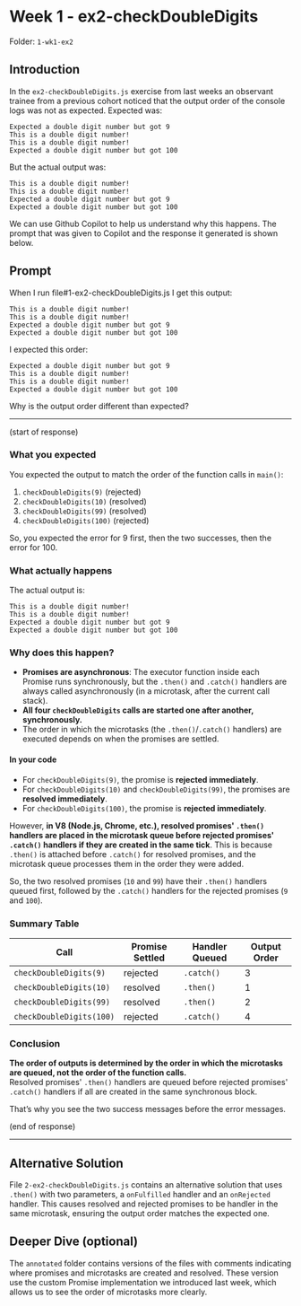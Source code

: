 # Week 1 - ex2-checkDoubleDigits

Folder: `1-wk1-ex2`

## Introduction

In the `ex2-checkDoubleDigits.js` exercise from last weeks an observant trainee from a previous cohort noticed that the output order of the console logs was not as expected. Expected was:

```plaintext
Expected a double digit number but got 9
This is a double digit number!
This is a double digit number!
Expected a double digit number but got 100
```

But the actual output was:

```plaintext
This is a double digit number!
This is a double digit number!
Expected a double digit number but got 9
Expected a double digit number but got 100
```

We can use Github Copilot to help us understand why this happens. The prompt that was given to Copilot and the response it generated is shown below.



## Prompt

When I run file#1-ex2-checkDoubleDigits.js I get this output:

```plaintext
This is a double digit number!
This is a double digit number!
Expected a double digit number but got 9
Expected a double digit number but got 100
```

I expected this order:

```plaintext
Expected a double digit number but got 9
This is a double digit number!
This is a double digit number!
Expected a double digit number but got 100
```

Why is the output order different than expected?

---

(start of response)

### What you expected

You expected the output to match the order of the function calls in `main()`:

1. `checkDoubleDigits(9)` (rejected)
2. `checkDoubleDigits(10)` (resolved)
3. `checkDoubleDigits(99)` (resolved)
4. `checkDoubleDigits(100)` (rejected)

So, you expected the error for 9 first, then the two successes, then the error for 100.

### What actually happens

The actual output is:

```plaintext
This is a double digit number!  
This is a double digit number!  
Expected a double digit number but got 9  
Expected a double digit number but got 100  
```

### Why does this happen?

- **Promises are asynchronous**: The executor function inside each Promise runs synchronously, but the `.then()` and `.catch()` handlers are always called asynchronously (in a microtask, after the current call stack).
- **All four `checkDoubleDigits` calls are started one after another, synchronously.**
- The order in which the microtasks (the `.then()`/`.catch()` handlers) are executed depends on when the promises are settled.

#### In your code

- For `checkDoubleDigits(9)`, the promise is **rejected immediately**.
- For `checkDoubleDigits(10)` and `checkDoubleDigits(99)`, the promises are **resolved immediately**.
- For `checkDoubleDigits(100)`, the promise is **rejected immediately**.

However, **in V8 (Node.js, Chrome, etc.), resolved promises' `.then()` handlers are placed in the microtask queue before rejected promises' `.catch()` handlers if they are created in the same tick**. This is because `.then()` is attached before `.catch()` for resolved promises, and the microtask queue processes them in the order they were added.

So, the two resolved promises (`10` and `99`) have their `.then()` handlers queued first, followed by the `.catch()` handlers for the rejected promises (`9` and `100`).

### Summary Table

| Call                   | Promise Settled | Handler Queued      | Output Order |
|------------------------|-----------------|---------------------|--------------|
| `checkDoubleDigits(9)`   | rejected        | `.catch()`          | 3            |
| `checkDoubleDigits(10)`  | resolved        | `.then()`           | 1            |
| `checkDoubleDigits(99)`  | resolved        | `.then()`           | 2            |
| `checkDoubleDigits(100)` | rejected        | `.catch()`          | 4            |

### Conclusion

**The order of outputs is determined by the order in which the microtasks are queued, not the order of the function calls.**  
Resolved promises' `.then()` handlers are queued before rejected promises' `.catch()` handlers if all are created in the same synchronous block.

That’s why you see the two success messages before the error messages.

(end of response)

---

## Alternative Solution

File `2-ex2-checkDoubleDigits.js` contains an alternative solution that uses `.then()` with two parameters, a `onFulfilled` handler and an `onRejected` handler. This causes resolved and rejected promises to be handler in the same microtask, ensuring the output order matches the expected one.

## Deeper Dive (optional)

The `annotated` folder contains versions of the files with comments indicating where promises and microtasks are created and resolved. These version use the custom Promise implementation we introduced last week, which allows us to see the order of microtasks more clearly.
